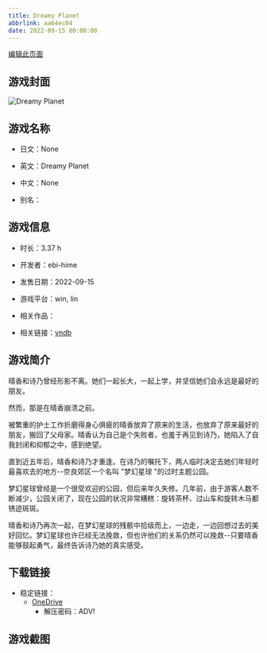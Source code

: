 ```yaml
---
title: Dreamy Planet
abbrlink: aa64ec04
date: 2022-09-15 00:00:00
---
```

[编辑此页面](https://github.com/ACG-3/ADV3-source/blob/main/source/_posts/games/Dreamy%20Planet.md)

## 游戏封面

![Dreamy Planet](https://pan.timero.xyz/d/onedrive/img_lib_001/Dreamy%20Planet_cover.avif)


## 游戏名称

- 日文：None
- 英文：Dreamy Planet
- 中文：None

- 别名：


## 游戏信息

- 时长：3.37 h
- 开发者：ebi-hime
- 发售日期：2022-09-15
- 游戏平台：win, lin
- 相关作品：

- 相关链接：[vndb](https://vndb.org/v32853)


## 游戏简介

晴香和诗乃曾经形影不离。她们一起长大，一起上学，并坚信她们会永远是最好的朋友。

然而，那是在晴香崩溃之前。

被繁重的护士工作折磨得身心俱疲的晴香放弃了原来的生活，也放弃了原来最好的朋友，搬回了父母家。晴香认为自己是个失败者，也羞于再见到诗乃，她陷入了自我封闭和抑郁之中，感到绝望。

直到近五年后，晴香和诗乃才重逢。在诗乃的嘱托下，两人临时决定去她们年轻时最喜欢去的地方--奈良郊区一个名叫 "梦幻星球 "的过时主题公园。

梦幻星球曾经是一个很受欢迎的公园，但后来年久失修。几年前，由于游客人数不断减少，公园关闭了，现在公园的状况非常糟糕：旋转茶杯、过山车和旋转木马都锈迹斑斑。

晴香和诗乃再次一起，在梦幻星球的残骸中拾级而上，一边走，一边回想过去的美好回忆。梦幻星球也许已经无法挽救，但也许他们的关系仍然可以挽救--只要晴香能够鼓起勇气，最终告诉诗乃她的真实感受。




## 下载链接

- 稳定链接：
    - [OneDrive](https://pan.timero.xyz/onedrive/adv_lib_001/Dreamy%20Planet)
        - 解压密码：ADV!



## 游戏截图



